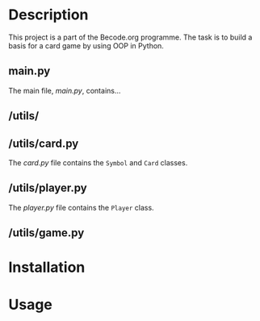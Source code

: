 # Description
This project is a part of the Becode.org programme. The task is to build a basis for a card game by using OOP in Python.

## main.py
The main file, *main.py*, contains... 

## /utils/

## /utils/card.py
The *card.py* file contains the `Symbol` and `Card` classes.

## /utils/player.py
The *player.py* file contains the `Player` class.

## /utils/game.py

# Installation
# Usage
